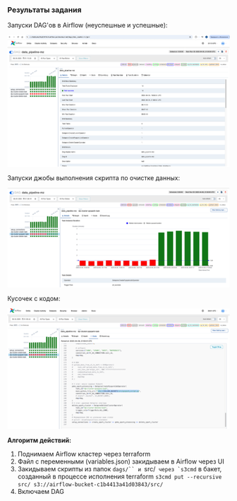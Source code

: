 ### Результаты задания

Запуски DAG'ов в Airflow (неуспешные и успешные):

![plot](terraform_output_hw4.png)

Запуски джобы выполнения скрипта по очистке данных:

![plot](terraform_output_hw4_steps.png)

Кусочек с кодом:

![plot](terraform_output_hw4_code.png)

**Алгоритм действий:**
1. Поднимаем Airflow кластер через terraform
2. Файл с переменными (variables.json) закидываем в Airflow через UI
3. Закидываем скрипты из папок `dags/`` и `src/`` через `s3cmd`` в бакет, созданный в процессе исполнения terraform `s3cmd put --recursive src/ s3://airflow-bucket-c1b4413a41d03843/src/`
4. Включаем DAG
